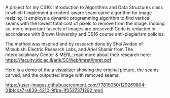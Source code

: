 A project for my CS16: Introduction to Algorithms and Data Structures class in which I implement a content-aware seam carve algorithm for image resizing.
It employs a dynamic programming algorithm to find vertical seams with the lowest total cost of pixels to remove from the image. Indoing so, more important
fascets of images are preseved! Code is redacted in accordance with Brown University and CS16 course anti-plagiarism policies.

The method was inspired and by research done by Shai Avidan of Mitsubishi Electric Research Labs, and Ariel Shamir from The Interdisciplinary Center & MERL;
read more about their research here: https://faculty.idc.ac.il/arik/SCWeb/imret/imret.pdf

Here is a demo of the a visualizer showing the original picture, the seams carved, and the outputted image with removed seams:

https://user-images.githubusercontent.com/77819050/129269804-01bfcca7-a839-4210-9fba-1f0527371292.mp4
